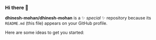 ### Hi there 👋


**dhinesh-mohan/dhinesh-mohan** is a ✨ _special_ ✨ repository because its `README.md` (this file) appears on your GitHub profile.

Here are some ideas to get you started:

